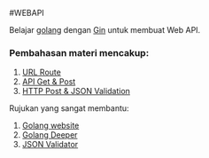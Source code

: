 #WEBAPI

Belajar [golang][1] dengan [Gin][2] untuk membuat Web API.


### **Pembahasan materi mencakup:**
01. [URL Route](https://github.com/reshimahendra/webapi/tree/01.route)
02. [API Get & Post](https://github.com/reshimahendra/webapi/tree/03.post)
03. [HTTP Post & JSON Validation](https://github.com/reshimahendra/webapi/tree/04.http-post-and-json-validation)

Rujukan yang sangat membantu:
01. [Golang website][1]
02. [Golang Deeper](https://astaxie.gitbooks.io/build-web-application-with-golang/content/en/)
03. [JSON Validator][2]

[1]:https://golang.org "Official golang website"
[2]:https://pkg.go.dev/github.com/go-playground/validator/v10#section-readme "JSon Validator"
